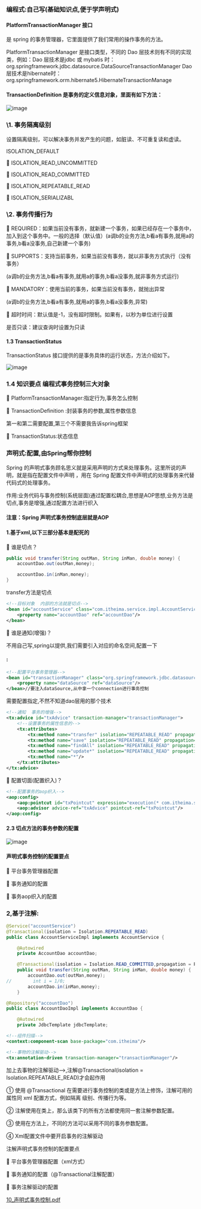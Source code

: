 ### 编程式:自己写(基础知识点,便于学声明式)

#### **PlatformTransactionManager 接口**

是 spring 的事务管理器，它里面提供了我们常用的操作事务的方法。

PlatformTransactionManager 是接口类型，不同的 Dao 层技术则有不同的实现类，例如：Dao 层技术是jdbc  或 mybatis 时：org.springframework.jdbc.datasource.DataSourceTransactionManager  Dao 层技术是hibernate时：org.springframework.orm.hibernate5.HibernateTransactionManage





#### **TransactionDefinition** 是事务的定义信息对象，里面有如下方法：



![image](https://user-images.githubusercontent.com/65000660/172405041-bca219c4-285e-44b1-8383-2eca21595781.png)




### \1. 事务隔离级别

设置隔离级别，可以解决事务并发产生的问题，如脏读、不可重复读和虚读。

ISOLATION_DEFAULT 

 ISOLATION_READ_UNCOMMITTED 

 ISOLATION_READ_COMMITTED 

 ISOLATION_REPEATABLE_READ 

 ISOLATION_SERIALIZABL



### \2. 事务传播行为

 REQUIRED：如果当前没有事务，就新建一个事务，如果已经存在一个事务中，加入到这个事务中。一般的选择（默认值）(a调b的业务方法,b看a有事务,就用a的事务,b看a没事务,自己新建一个事务)



  SUPPORTS：支持当前事务，如果当前没有事务，就以非事务方式执行（没有事务）

(a调b的业务方法,b看a有事务,就用a的事务,b看a没事务,就非事务方式运行)



 MANDATORY：使用当前的事务，如果当前没有事务，就抛出异常

(a调b的业务方法,b看a有事务,就用a的事务,b看a没事务,异常)



 超时时间：默认值是-1，没有超时限制。如果有，以秒为单位进行设置



 是否只读：建议查询时设置为只读





#### 1.3 TransactionStatus

TransactionStatus 接口提供的是事务具体的运行状态，方法介绍如下。

![image](https://user-images.githubusercontent.com/65000660/172405250-d26d882b-eb28-4eb2-98d1-0274d466383f.png)


### 1.4 知识要点 编程式事务控制三大对象 

 PlatformTransactionManager:指定行为,事务怎么控制

 TransactionDefinition :封装事务的参数,属性参数信息

第一和第二需要配置,第三个不需要我告诉spring框架

 TransactionStatus:状态信息

### 声明式:配置,由Spring帮你控制

Spring 的声明式事务顾名思义就是采用声明的方式来处理事务。这里所说的声明，就是指在配置文件中声明 ，用在 Spring 配置文件中声明式的处理事务来代替代码式的处理事务。

作用:业务代码与事务控制(系统层面)通过配置松耦合,思想是AOP思想,业务方法是切点,事务是增强,通过配置方法进行织入



#### **注意：Spring 声明式事务控制底层就是AOP**

#### 1.基于xml,以下三部分基本是配死的



 谁是切点？

```java
public void transfer(String outMan, String inMan, double money) {
    accountDao.out(outMan,money);

    accountDao.in(inMan,money);
}
```

transfer方法是切点 

```xml
<!--目标对象  内部的方法就是切点-->
<bean id="accountService" class="com.itheima.service.impl.AccountServiceImpl">
    <property name="accountDao" ref="accountDao"/>
</bean>
```

 谁是通知(增强)？

不用自己写,spring以提供,我们需要引入对应的命名空间,配置一下

#### **<!--配置平台事务管理器-->:**

```xml
<!--配置平台事务管理器-->
<bean id="transactionManager" class="org.springframework.jdbc.datasource.DataSourceTransactionManager">
    <property name="dataSource" ref="dataSource"/>
</bean>//要注入dataSource,从中拿一个connection进行事务控制
```

需要配置指定,不然不知道dao层用的那个技术

```xml
<!--通知  事务的增强-->
<tx:advice id="txAdvice" transaction-manager="transactionManager">
    <!--设置事务的属性信息的-->
    <tx:attributes>
        <tx:method name="transfer" isolation="REPEATABLE_READ" propagation="REQUIRED" read-only="false"/>
        <tx:method name="save" isolation="REPEATABLE_READ" propagation="REQUIRED" read-only="false"/>
        <tx:method name="findAll" isolation="REPEATABLE_READ" propagation="REQUIRED" read-only="true"/>
        <tx:method name="update*" isolation="REPEATABLE_READ" propagation="REQUIRED" read-only="true"/>
        <tx:method name="*"/>
    </tx:attributes>
</tx:advice>
```

  配置切面(配置织入)？

```xml
<!--配置事务的aop织入-->
<aop:config>
    <aop:pointcut id="txPointcut" expression="execution(* com.itheima.service.impl.*.*(..))"/>
    <aop:advisor advice-ref="txAdvice" pointcut-ref="txPointcut"/>
</aop:config>
```



#### 2.3 切点方法的事务参数的配置

![image](https://user-images.githubusercontent.com/65000660/172405361-8163099d-d049-4f94-8aed-5c915ed9e463.png)




#### 声明式事务控制的配置要点

  平台事务管理器配置

  事务通知的配置 

 事务aop织入的配置

### 2,基于注解:

```java
@Service("accountService")
@Transactional(isolation = Isolation.REPEATABLE_READ)
public class AccountServiceImpl implements AccountService {

    @Autowired
    private AccountDao accountDao;

    @Transactional(isolation = Isolation.READ_COMMITTED,propagation = Propagation.REQUIRED)
    public void transfer(String outMan, String inMan, double money) {
        accountDao.out(outMan,money);
//        int i = 1/0;
        accountDao.in(inMan,money);
    }
```

```java
@Repository("accountDao")
public class AccountDaoImpl implements AccountDao {

    @Autowired
    private JdbcTemplate jdbcTemplate;
```

```xml
<!--组件扫描-->
<context:component-scan base-package="com.itheima"/>
```

```xml
<!--事物的注解驱动-->
<tx:annotation-driven transaction-manager="transactionManager"/>
```



加上去事物的注解驱动-->,注解@Transactional(isolation = Isolation.REPEATABLE_READ)才会起作用

① 使用 @Transactional 在需要进行事务控制的类或是方法上修饰，注解可用的属性同 xml 配置方式，例如隔离 级别、传播行为等。 

② 注解使用在类上，那么该类下的所有方法都使用同一套注解参数配置。

 ③ 使用在方法上，不同的方法可以采用不同的事务参数配置。

 ④ Xml配置文件中要开启事务的注解驱动





注解声明式事务控制的配置要点 

 平台事务管理器配置（xml方式）

  事务通知的配置（@Transactional注解配置）

  事务注解驱动的配置 

 [10_声明式事务控制.pdf](E:\BaiduNetdiskDownload\笔记\第十天资料\PDF\10_声明式事务控制.pdf) 
